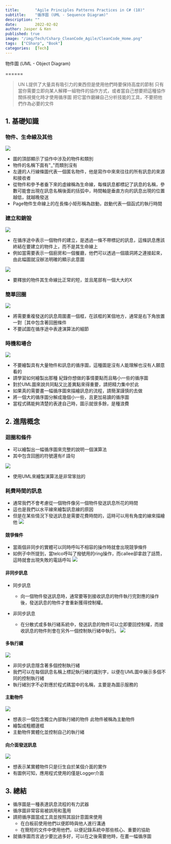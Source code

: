 ```yaml
---
title:       "Agile Principles Patterns Practices in C# (18)"
subtitle:    "循序圖 (UML - Sequence Diagram)"
description: ""
date:        2022-02-02
author: Jasper & Ken
published: true
image: "/img/Tech/Csharp_CleanCode_Agile/CleanCode_Home.png"
tags:  ["CSharp", "Book"]
categories:  [Tech]
---
```


物件圖 (UML - Object Diagram)

======
> UN L提供了大量具有吸引力的東西但是使用他們時要保持高度的節制
> 只有當你需要立即向某人解釋一組物件的協作方式，或者當自己想要把這種協作關係視覺化時才使用循序圖
> 把它當作磨練自己分析技能的工具，不要把他們作為必要的文件

## 1. 基礎知識

### 物件、生命線及其他
![](/img/Tech/Csharp_CleanCode_Agile/Chapter18_SequenceDiagram/18_1.png)
* 圖的頂部顯示了協作中涉及的物件和類別
* 物件的名稱下面有"_"而類別沒有
* 左邊的人行線條圖代表一個匿名物件，他是寫作中來來往往的所有訊息的來源和接收者
* 從物件和參予者垂下來的虛線稱為生命線，每條訊息都標記了訊息的名稱，參數可能會出現在訊息名稱後面的括弧中，時間軸是垂直方向的訊息出現的位置越低，就越晚發送
* Page物件生命線上的在長條小矩形稱為啟動，啟動代表一個函式的執行時間

### 建立和銷毁
![](/img/Tech/Csharp_CleanCode_Agile/Chapter18_SequenceDiagram/18_2.png)

* 在循序途中表示一個物件的建立，是透過一條不帶標記的訊息，這條訊息應該終結在要建立的物件上，而不是其生命線上
* 例如當需要表示一個廚房和一個餐廳，他們可以透過一個牆洞將之連接起來，由此幅圖就沒辦法明確的顯示此意圖

![](/img/Tech/Csharp_CleanCode_Agile/Chapter18_SequenceDiagram/18_3.png)
* 要釋放的物件其生命線比正常的短，並且尾部有一個大大的X

### 簡單回圈

![](/img/Tech/Csharp_CleanCode_Agile/Chapter18_SequenceDiagram/18_4.png)
* 將需要重複發送的訊息周圍畫一個框，在該框的某個地方，通常是右下角放置一對［其中包含著回圈條件
* 不要試圖在循序途中表達演算法的細節

### 時機和場合

![](/img/Tech/Csharp_CleanCode_Agile/Chapter18_SequenceDiagram/18_5.png)
* 不要繪製具有大量物件和訊息的循序圖，這種圖是沒有人能理解也沒有人願意看的
* 請學習如何繪製出那種 紀錄你想做的事情要點而且略小一些的循序圖
* 對於UML圖來說共同點又比差異點來得重要，請把精力集中於此
* 如果真的需要畫一幅循序圖來描繪訊息的流程，請簡潔謹慎的去做
* 將一個大的循序圖分解成幾個小一些，且更加易讀的循序圖
* 當程式碼能夠清楚的表達自己時，圖示就很多餘，是種浪費


## 2. 進階概念

### 迴圈和條件

* 可以繪製出一幅循序圖來完整的說明一個演算法
* 其中包含回圈的符號還有if 語句

![](/img/Tech/Csharp_CleanCode_Agile/Chapter18_SequenceDiagram/18_8.png)
* 使用UML來繪製演算法是非常笨拙的

### 耗費時間的訊息
* 通常我們不會考慮從一個物件像另一個物件發送訊息所花的時間
* 這也是我們以水平線來繪製訊息線的原因
* 但是在某些情況下發送訊息是需要花費時間的，這時可以用有角度的線來描繪他
![](/img/Tech/Csharp_CleanCode_Agile/Chapter18_SequenceDiagram/18_9.png)

#### 競爭條件

* 當兩個非同步的實體可以同時呼叫不相容的操作時就會出現競爭條件
* 如例子中所提到，當telco呼叫了撥號用的ring操作，而callee卻拿啟了話筒，這時就會出現失敗的電話呼叫
![](/img/Tech/Csharp_CleanCode_Agile/Chapter18_SequenceDiagram/18_10.png)

#### 非同步訊息

* 同步訊息
	* 向一個物件發送訊息時，通常要等到接收訊息的物件執行完對應的操作後，發送訊息的物件才會重新獲得控制權。

* 非同步訊息
	* 在分散式或多執行緒系統中，發送訊息的物件可以立即要回控制權，而接收訊息的物件則會在另外一個控制執行緒中執行。
	![](/img/Tech/Csharp_CleanCode_Agile/Chapter18_SequenceDiagram/18_11.png)

#### 多執行續
![](/img/Tech/Csharp_CleanCode_Agile/Chapter18_SequenceDiagram/18_13.png)

* 非同步訊息隱含著多個控制執行緒
* 我們可以在每個訊息名稱上標記執行緒的識別字，以便在UML圖中展示多個不同的控制執行緒
* 執行緒別字不必對應於程式碼當中的名稱，主要是為圖示服務的

#### 主動物件

![](/img/Tech/Csharp_CleanCode_Agile/Chapter18_SequenceDiagram/18_14.png)

* 想表示一個包含獨立內部執行緒的物件 此物件被稱為主動物件
* 繪製成粗體邊框
* 主動物件實體化並控制自己的執行緒

#### 向介面發送訊息

![](/img/Tech/Csharp_CleanCode_Agile/Chapter18_SequenceDiagram/18_16.png)

* 想表示某實體物件只是衍生自於某個介面的實作
* 有圖例可知，應用程式使用的僅是Logger介面

## 3. 總結

* 循序圖是一種表達訊息流程的有力武器
* 循序圖非常容易被誤用和濫用
* 請把循序圖當成工具並按照其設計意圖來使用
	* 在白板前使用他們以便即時與他人進行溝通
	* 在簡短的文件中使用他們，以便記錄系統中那些核心、重要的協助
* 就循序圖而言過少要比過多好，可以在之後需要他時，在畫一幅循序圖

